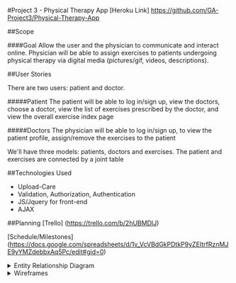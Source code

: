 #Project 3 - Physical Therapy App
[Heroku Link] https://github.com/GA-Project3/Physical-Therapy-App

##Scope

####Goal
Allow the user and the physician to communicate and interact online. Physician will be able to assign exercises to patients undergoing physical therapy via digital media (pictures/gif, videos, descriptions).

##User Stories

There are two users: patient and doctor.

#####Patient
The patient will be able to log in/sign up,  view the doctors, choose a doctor, view the list of exercises prescribed by the doctor, and view the overall exercise index page
 
#####Doctors
The physician will be able to log in/sign up, to view the patient profile, assign/remove the exercises to the patient

We'll have three models: patients,  doctors and exercises. The patient and exercises are connected by a joint table

##Technologies Used
* Upload-Care
* Validation, Authorization, Authentication
* JS/Jquery for front-end
* AJAX

##Planning
[Trello] (https://trello.com/b/2hUBMDlJ)

[Schedule/Milestones] (https://docs.google.com/spreadsheets/d/1v_VcVBdGkPDtkP9yZEItrfRznMJE9yYMZdebbxAq5Pc/edit#gid=0)

<details><summary>Entity Relationship Diagram</summary>
![ERD/Model](./planning/ERD.png)
</details>

<details><summary>Wireframes</summary>
![Home](./planning/Home.jpg)
![DoctorSignup](./planning/DoctorSignup.jpg)
![DoctorProfile](./planning/DoctorProfile.jpg)
![PatientProfile](./planning/PatientProfile-DoctorView.jpg)
![ExerciseAssignment](./planning/ExerciseAssignment.jpg)
![ExerciseIndex](./planning/ExerciseIndex.jpg)
![ExerciseShow](./planning/ExerciseShow.jpg)
![PatientSignup](./planning/PatientSignup.jpg)
![PatientProfile](./planning/PatientProfile.jpg)
![DoctorProfile](./planning/DoctorProfile-PatientView.jpg)
![DoctorIndex](./planning/DoctorIndex.jpg)
![About](./planning/About.jpg)
![PatientIndex](./planning/PatientIndex(ICEBOX).jpg)
</details>
